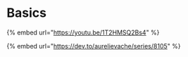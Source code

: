 # Basics

{% embed url="https://youtu.be/1T2HMSQ2Bs4" %}

{% embed url="https://dev.to/aurelievache/series/8105" %}
